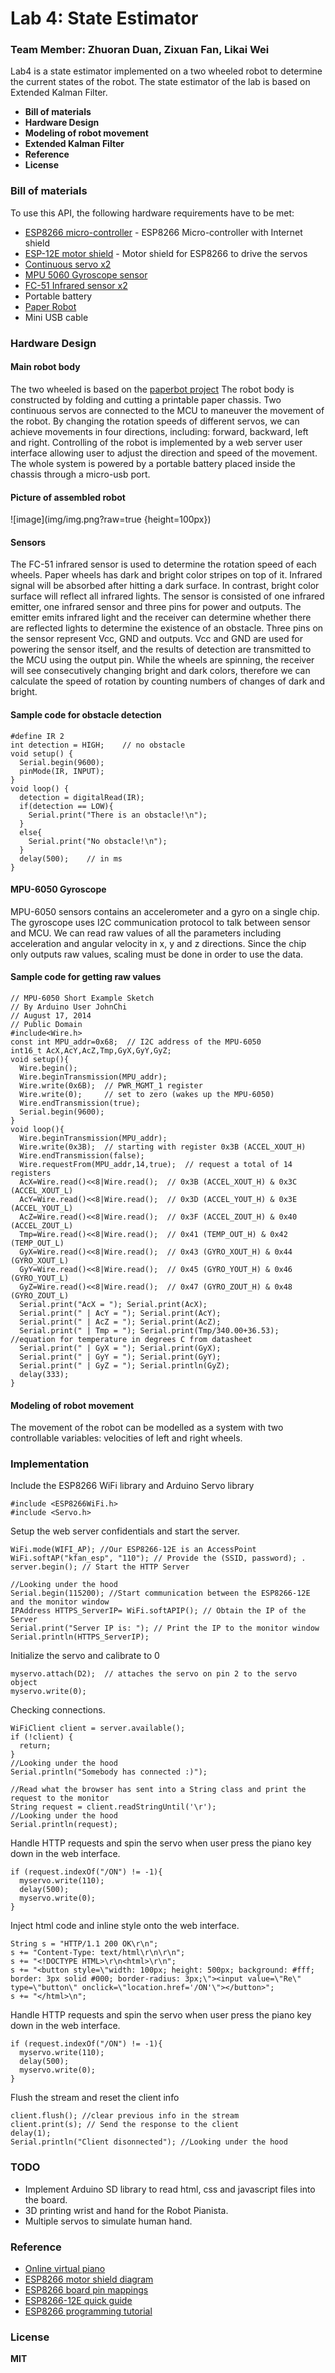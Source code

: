 # Lab 4: State Estimator  
### Team Member: Zhuoran Duan, Zixuan Fan, Likai Wei  

Lab4 is a state estimator implemented on a two wheeled robot to determine the current states of the robot. The state estimator of the lab is based on Extended Kalman Filter.    

  - **Bill of materials**  
  - **Hardware Design**  
  - **Modeling of robot movement**  
  - **Extended Kalman Filter**  
  - **Reference**  
  - **License**  

### Bill of materials
To use this API, the following hardware requirements have to be met:
* [ESP8266 micro-controller](https://en.wikipedia.org/wiki/ESP8266) - ESP8266 Micro-controller with Internet shield
* [ESP-12E motor shield](https://smartarduino.gitbooks.io/user-mannual-for-esp-12e-motor-shield/content/interface.html) - Motor shield for ESP8266 to drive the servos
* [Continuous servo x2](http://www.robotshop.com/en/9g-continuous-rotation-micro-servo.html?gclid=CjwKEAiAuc_FBRD7_JCM3NSY92wSJABbVoxBr_84gd3C95CZ1ej68wuzu-aVRZ8oqgd1agMPi5WTQxoCDYPw_wcB)
* [MPU 5060 Gyroscope sensor](http://playground.arduino.cc/Main/MPU-6050)
* [FC-51 Infrared sensor x2](http://www.playembedded.org/blog/en/2016/01/08/detecting-obstacle-with-ir-sensor-and-arduino/)
* Portable battery
* [Paper Robot](https://git.uclalemur.com/mehtank/paperbot)
* Mini USB cable

### Hardware Design
#### Main robot body
The two wheeled is based on the [paperbot project](https://git.uclalemur.com/mehtank/paperbot) The robot body is constructed by folding and cutting a printable paper chassis. Two continuous servos are connected to the MCU to maneuver the movement of the robot. By changing the rotation speeds of different servos, we can achieve movements in four directions, including: forward, backward, left and right. Controlling of the robot is implemented by a web server user interface allowing user to adjust the direction and speed of the movement. The whole system is powered by a portable battery placed inside the chassis through a micro-usb port.

#### Picture of assembled robot
![image](img/img.png?raw=true {height=100px})

#### Sensors
The FC-51 infrared sensor is used to determine the rotation speed of each wheels. Paper wheels has dark and bright color stripes on top of it. Infrared signal will be absorbed after hitting a dark surface. In contrast, bright color surface will reflect all infrared lights. The sensor is consisted of one infrared emitter, one infrared sensor and three pins for power and outputs. The emitter emits infrared light and the receiver can determine whether there are reflected lights to determine the existence of an obstacle. Three pins on the sensor represent Vcc, GND and outputs. Vcc and GND are used for powering the sensor itself, and the results of detection are transmitted to the MCU using the output pin. While the wheels are spinning, the receiver will see consecutively changing bright and dark colors, therefore we can calculate the speed of rotation by counting numbers of changes of dark and bright.

#### Sample code for obstacle detection
```
#define IR 2  
int detection = HIGH;    // no obstacle
void setup() {
  Serial.begin(9600);  
  pinMode(IR, INPUT);
}
void loop() {  
  detection = digitalRead(IR);
  if(detection == LOW){
    Serial.print("There is an obstacle!\n");
  }
  else{
    Serial.print("No obstacle!\n");
  }
  delay(500);    // in ms
}
```
#### MPU-6050 Gyroscope
MPU-6050 sensors contains an accelerometer and a gyro on a single chip. The gyroscope uses I2C communication protocol to talk between sensor and MCU. We can read raw values of all the parameters including acceleration and angular velocity in x, y and z directions. Since the chip only outputs raw values, scaling must be done in order to use the data.

#### Sample code for getting raw values
```
// MPU-6050 Short Example Sketch
// By Arduino User JohnChi
// August 17, 2014
// Public Domain
#include<Wire.h>
const int MPU_addr=0x68;  // I2C address of the MPU-6050
int16_t AcX,AcY,AcZ,Tmp,GyX,GyY,GyZ;
void setup(){
  Wire.begin();
  Wire.beginTransmission(MPU_addr);
  Wire.write(0x6B);  // PWR_MGMT_1 register
  Wire.write(0);     // set to zero (wakes up the MPU-6050)
  Wire.endTransmission(true);
  Serial.begin(9600);
}
void loop(){
  Wire.beginTransmission(MPU_addr);
  Wire.write(0x3B);  // starting with register 0x3B (ACCEL_XOUT_H)
  Wire.endTransmission(false);
  Wire.requestFrom(MPU_addr,14,true);  // request a total of 14 registers
  AcX=Wire.read()<<8|Wire.read();  // 0x3B (ACCEL_XOUT_H) & 0x3C (ACCEL_XOUT_L)    
  AcY=Wire.read()<<8|Wire.read();  // 0x3D (ACCEL_YOUT_H) & 0x3E (ACCEL_YOUT_L)
  AcZ=Wire.read()<<8|Wire.read();  // 0x3F (ACCEL_ZOUT_H) & 0x40 (ACCEL_ZOUT_L)
  Tmp=Wire.read()<<8|Wire.read();  // 0x41 (TEMP_OUT_H) & 0x42 (TEMP_OUT_L)
  GyX=Wire.read()<<8|Wire.read();  // 0x43 (GYRO_XOUT_H) & 0x44 (GYRO_XOUT_L)
  GyY=Wire.read()<<8|Wire.read();  // 0x45 (GYRO_YOUT_H) & 0x46 (GYRO_YOUT_L)
  GyZ=Wire.read()<<8|Wire.read();  // 0x47 (GYRO_ZOUT_H) & 0x48 (GYRO_ZOUT_L)
  Serial.print("AcX = "); Serial.print(AcX);
  Serial.print(" | AcY = "); Serial.print(AcY);
  Serial.print(" | AcZ = "); Serial.print(AcZ);
  Serial.print(" | Tmp = "); Serial.print(Tmp/340.00+36.53);  //equation for temperature in degrees C from datasheet
  Serial.print(" | GyX = "); Serial.print(GyX);
  Serial.print(" | GyY = "); Serial.print(GyY);
  Serial.print(" | GyZ = "); Serial.println(GyZ);
  delay(333);
}
```

#### Modeling of robot movement
The movement of the robot can be modelled as a system with two controllable variables: velocities of left and right wheels.






### Implementation
Include the ESP8266 WiFi library and Arduino Servo library
```
#include <ESP8266WiFi.h>
#include <Servo.h>
```

Setup the web server confidentials and start the server.
```
WiFi.mode(WIFI_AP); //Our ESP8266-12E is an AccessPoint
WiFi.softAP("kfan_esp", "110"); // Provide the (SSID, password); .
server.begin(); // Start the HTTP Server

//Looking under the hood
Serial.begin(115200); //Start communication between the ESP8266-12E and the monitor window
IPAddress HTTPS_ServerIP= WiFi.softAPIP(); // Obtain the IP of the Server
Serial.print("Server IP is: "); // Print the IP to the monitor window
Serial.println(HTTPS_ServerIP);
```

Initialize the servo and calibrate to 0
```
myservo.attach(D2);  // attaches the servo on pin 2 to the servo object
myservo.write(0);
```

Checking connections.
```
WiFiClient client = server.available();
if (!client) {
  return;
}
//Looking under the hood
Serial.println("Somebody has connected :)");

//Read what the browser has sent into a String class and print the request to the monitor
String request = client.readStringUntil('\r');
//Looking under the hood
Serial.println(request);
```

Handle HTTP requests and spin the servo when user press the piano key down in the web interface.
```
if (request.indexOf("/ON") != -1){
  myservo.write(110);
  delay(500);
  myservo.write(0);
}
```

Inject html code and inline style onto the web interface.
```
String s = "HTTP/1.1 200 OK\r\n";
s += "Content-Type: text/html\r\n\r\n";
s += "<!DOCTYPE HTML>\r\n<html>\r\n";
s += "<button style=\"width: 100px; height: 500px; background: #fff; border: 3px solid #000; border-radius: 3px;\"><input value=\"Re\" type=\"button\" onclick=\"location.href='/ON'\"></button>";
s += "</html>\n";
```

Handle HTTP requests and spin the servo when user press the piano key down in the web interface.
```
if (request.indexOf("/ON") != -1){
  myservo.write(110);
  delay(500);
  myservo.write(0);
}
```

Flush the stream and reset the client info
```
client.flush(); //clear previous info in the stream
client.print(s); // Send the response to the client
delay(1);
Serial.println("Client disonnected"); //Looking under the hood
```

### TODO
 - Implement Arduino SD library to read html, css and javascript files into the board.  
 - 3D printing wrist and hand for the Robot Pianista.  
 - Multiple servos to simulate human hand.    

### Reference  
 * [Online virtual piano](http://piano-player.info)  
 * [ESP8266 motor shield diagram](http://amazingrobots.net/resources/motor_shield_diagram/)  
 * [ESP8266 board pin mappings](http://amazingrobots.net/resources/nodemcu_pinout/)  
 * [ESP8266-12E quick guide](http://ucla.mehtank.com/teaching/2016-17--02--ee183da/esp8266-12e-quick.pdf)  
 * [ESP8266 programming tutorial](http://www.instructables.com/id/Programming-the-ESP8266-12E-using-Arduino-software/)  

### License  
**MIT**

[//]: # (These are reference links used in the body of this note and get stripped out when the markdown processor does its job. There is no need to format nicely because it shouldn't be seen. Thanks SO - http://stackoverflow.com/questions/4823468/store-comments-in-markdown-syntax)


   [dill]: <https://github.com/joemccann/dillinger>
   [git-repo-url]: <https://github.com/joemccann/dillinger.git>
   [john gruber]: <http://daringfireball.net>
   [@thomasfuchs]: <http://twitter.com/thomasfuchs>
   [df1]: <http://daringfireball.net/projects/markdown/>
   [markdown-it]: <https://github.com/markdown-it/markdown-it>
   [Ace Editor]: <http://ace.ajax.org>
   [node.js]: <http://nodejs.org>
   [Twitter Bootstrap]: <http://twitter.github.com/bootstrap/>
   [keymaster.js]: <https://github.com/madrobby/keymaster>
   [jQuery]: <http://jquery.com>
   [@tjholowaychuk]: <http://twitter.com/tjholowaychuk>
   [express]: <http://expressjs.com>
   [AngularJS]: <http://angularjs.org>
   [Gulp]: <http://gulpjs.com>

   [PlDb]: <https://github.com/joemccann/dillinger/tree/master/plugins/dropbox/README.md>
   [PlGh]:  <https://github.com/joemccann/dillinger/tree/master/plugins/github/README.md>
   [PlGd]: <https://github.com/joemccann/dillinger/tree/master/plugins/googledrive/README.md>
   [PlOd]: <https://github.com/joemccann/dillinger/tree/master/plugins/onedrive/README.md>
